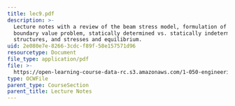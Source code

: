 ```yaml
---
title: lec9.pdf
description: >-
  Lecture notes with a review of the beam stress model, formulation of a beam
  boundary value problem, statically determined vs. statically indetermined beam
  structures, and stresses and equilibrium.
uid: 2e080e7e-8266-3cdc-f89f-58e157571d96
resourcetype: Document
file_type: application/pdf
file: >-
  https://open-learning-course-data-rc.s3.amazonaws.com/1-050-engineering-mechanics-i-fall-2007/2e080e7e82663cdcf89f58e157571d96_lec9.pdf
type: OCWFile
parent_type: CourseSection
parent_title: Lecture Notes
---
```

